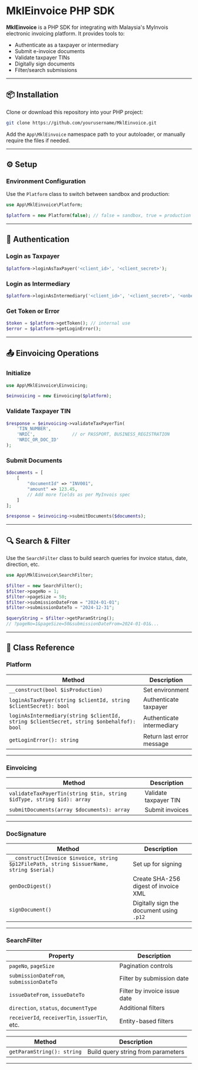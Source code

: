 # MklEinvoice PHP SDK

**MklEinvoice** is a PHP SDK for integrating with Malaysia's MyInvois electronic invoicing platform. It provides tools to:

- Authenticate as a taxpayer or intermediary
- Submit e-invoice documents
- Validate taxpayer TINs
- Digitally sign documents
- Filter/search submissions

---

## 📦 Installation

Clone or download this repository into your PHP project:

```bash
git clone https://github.com/yourusername/MklEinvoice.git
```

Add the `App\MklEinvoice` namespace path to your autoloader, or manually require the files if needed.

---

## ⚙️ Setup

### Environment Configuration

Use the `Platform` class to switch between sandbox and production:

```php
use App\MklEinvoice\Platform;

$platform = new Platform(false); // false = sandbox, true = production
```

---

## 🔐 Authentication

### Login as Taxpayer

```php
$platform->loginAsTaxPayer('<client_id>', '<client_secret>');
```

### Login as Intermediary

```php
$platform->loginAsIntermediary('<client_id>', '<client_secret>', '<onbehalfof>');
```

### Get Token or Error

```php
$token = $platform->getToken(); // internal use
$error = $platform->getLoginError();
```

---

## 📤 Einvoicing Operations

### Initialize

```php
use App\MklEinvoice\Einvoicing;

$einvoicing = new Einvoicing($platform);
```

### Validate Taxpayer TIN

```php
$response = $einvoicing->validateTaxPayerTin(
    'TIN_NUMBER',
    'NRIC',              // or PASSPORT, BUSINESS_REGISTRATION
    'NRIC_OR_DOC_ID'
);
```

### Submit Documents

```php
$documents = [
    [
        "documentId" => "INV001",
        "amount" => 123.45,
        // Add more fields as per MyInvois spec
    ]
];

$response = $einvoicing->submitDocuments($documents);
```

---

## 🔍 Search & Filter

Use the `SearchFilter` class to build search queries for invoice status, date, direction, etc.

```php
use App\MklEinvoice\SearchFilter;

$filter = new SearchFilter();
$filter->pageNo = 1;
$filter->pageSize = 50;
$filter->submissionDateFrom = "2024-01-01";
$filter->submissionDateTo = "2024-12-31";

$queryString = $filter->getParamString();
// ?pageNo=1&pageSize=50&submissionDateFrom=2024-01-01&...
```

---

## 🧾 Class Reference

### Platform

| Method | Description |
|--------|-------------|
| `__construct(bool $isProduction)` | Set environment |
| `loginAsTaxPayer(string $clientId, string $clientSecret): bool` | Authenticate taxpayer |
| `loginAsIntermediary(string $clientId, string $clientSecret, string $onbehalfof): bool` | Authenticate intermediary |
| `getLoginError(): string` | Return last error message |

---

### Einvoicing

| Method | Description |
|--------|-------------|
| `validateTaxPayerTin(string $tin, string $idType, string $id): array` | Validate taxpayer TIN |
| `submitDocuments(array $documents): array` | Submit invoices |

---

### DocSignature

| Method | Description |
|--------|-------------|
| `__construct(Invoice $invoice, string $p12FilePath, string $issuerName, string $serial)` | Set up for signing |
| `genDocDigest()` | Create SHA-256 digest of invoice XML |
| `signDocument()` | Digitally sign the document using `.p12` |

---

### SearchFilter

| Property | Description |
|----------|-------------|
| `pageNo`, `pageSize` | Pagination controls |
| `submissionDateFrom`, `submissionDateTo` | Filter by submission date |
| `issueDateFrom`, `issueDateTo` | Filter by invoice issue date |
| `direction`, `status`, `documentType` | Additional filters |
| `receiverId`, `receiverTin`, `issuerTin`, etc. | Entity-based filters |

| Method | Description |
|--------|-------------|
| `getParamString(): string` | Build query string from parameters |

---
